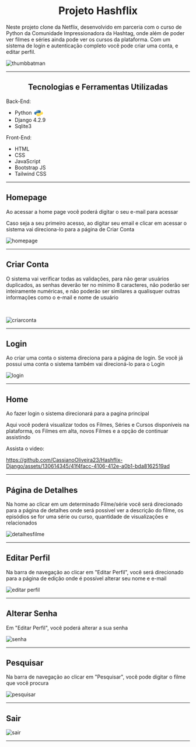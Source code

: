<h1 align="center">Projeto Hashflix</h1>

<p>Neste projeto clone da Netflix, desenvolvido em parceria com o curso de Python da Comunidade Impressionadora da Hashtag, onde além de poder ver filmes e séries ainda pode ver os cursos da plataforma. Com um sistema de login e autenticação completo você pode criar uma conta, e editar perfil.</p>

![thumbbatman](https://github.com/CassianoOliveira23/Hashflix-Django/assets/130614345/4541bab1-d12e-458e-ae39-9ce6c2a6716f)

---

<h2 align="center">Tecnologias e Ferramentas Utilizadas</h2>

Back-End:
  - Python <img align="center" height="20" width="30" alt="js-icon"  src="https://raw.githubusercontent.com/devicons/devicon/master/icons/python/python-original.svg">
  - Django 4.2.9
  - Sqlite3

 Front-End:
  - HTML
  - CSS
  - JavaScript
  - Bootstrap JS
  - Tailwind CSS

---

<h2>Homepage</h2>

<p>Ao acessar a home page você poderá digitar o seu e-mail para acessar</p>
<p>Caso seja a seu primeiro acesso, ao digitar seu email e clicar em acessar o sistema vai direciona-lo para a página de Criar Conta</p>

![homepage](https://github.com/CassianoOliveira23/Hashflix-Django/assets/130614345/076acaaf-88b3-40cc-b1ca-17b30c5d43d1)


---

<h2>Criar Conta</h2>

<p>O sistema vai verificar todas as validações, para não gerar usuários duplicados, as senhas deverão ter no mínimo 8 caracteres, não poderão ser inteiramente numéricas, e não poderão ser similares a qualisquer outras informações como o e-mail e nome de usuário</p>
<br>

![criarconta](https://github.com/CassianoOliveira23/Hashflix-Django/assets/130614345/3c979dcc-f535-49e6-af73-e974b90d321a)

---

<h2>Login</h2>

<p>Ao criar uma conta o sistema direciona para a página de login. Se você já possui uma conta o sistema também vai direcioná-lo para o Login</p>

![login](https://github.com/CassianoOliveira23/Hashflix-Django/assets/130614345/6a33080f-0c59-45da-bb90-431c975b2151)

---

<h2>Home</h2>

<p>Ao fazer login o sistema direcionará para a pagina principal</p>
<p>Aqui você poderá visualizar todos os Filmes, Séries e  Cursos disponíveis na plataforma, os Filmes em alta,  novos Filmes e a opção de continuar assistindo</p>

<p>Assista o video:</p>

https://github.com/CassianoOliveira23/Hashflix-Django/assets/130614345/41f4facc-4106-412e-a0b1-bda8162519ad


---

<h2>Página de Detalhes</h2>

<p>Na home ao clicar em um determinado Filme/série você será direcionado para a página de detalhes onde será possivel ver a descrição do filme, os episódios se for uma série ou curso, quantidade de visualizações e relacionados</p>

![detalhesfilme](https://github.com/CassianoOliveira23/Hashflix-Django/assets/130614345/73d4e3fb-217c-41f0-b801-af145b6eaae9)

---

<h2>Editar Perfil</h2>

<p>Na barra de navegação ao clicar em "Editar Perfil", você será direcionado para a página de edição onde é possível alterar seu nome e e-mail</p>

![editar perfil](https://github.com/CassianoOliveira23/Hashflix-Django/assets/130614345/b1aa08b1-5e07-40ba-9073-22d662edd0ab)

---

<h2>Alterar Senha</h2>

<p>Em "Editar Perfil", você poderá alterar a sua senha</p>

![senha](https://github.com/CassianoOliveira23/Hashflix-Django/assets/130614345/38d44fc9-efa8-4f9e-af82-4daf95caa436)

---

<h2>Pesquisar</h2>
<p>Na barra de navegação ao clicar em "Pesquisar", você pode digitar o filme que você procura</p>

![pesquisar](https://github.com/CassianoOliveira23/Hashflix-Django/assets/130614345/a22f1fb4-5815-47c1-aa5e-529a3e1f7efc)

---

<h2>Sair</h2>

![sair](https://github.com/CassianoOliveira23/Hashflix-Django/assets/130614345/ec38fa70-5675-4faa-b17b-af0bb3c1c575)

---
